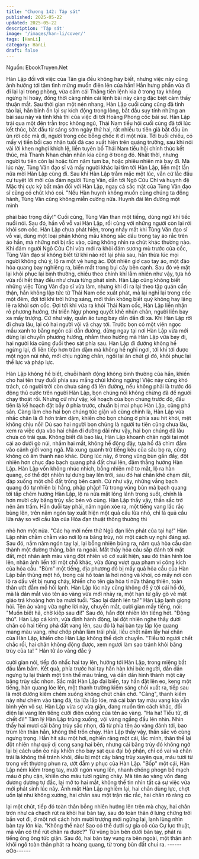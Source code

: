 ```yaml
---
title: "Chương 142: Tập sát"
published: 2025-05-22
updated: 2025-05-22
description: 'Tập sát'
image: '/images/han-li/cover/'
tags: [HanLi]
category: HanLi
draft: false
---
```


Nguồn: EbookTruyen.Net

Hàn Lập đối với việc của Tân gia đều không hay biết, nhưng việc
này cũng ảnh hưởng tới tâm tình mừng muốn điên lên của hắn!
Hắn hưng phấn vừa đi đi lại lại trong phòng, vừa cầm cái Thăng
tiên lệnh kia ở trong tay không ngừng hí hoáy, đồng thời càng
nhìn cái lệnh bài này càng đặc biệt cảm thấy thuận mắt.
Sau thời gian một nén nhang, Hàn Lập cuối cùng cũng đã tỉnh táo
lại, hắn bỉnh ổn lại sự kích động trong lòng, bắt đầu suy tính
những an bài sau này và tính khả thi của việc đi tới Hoàng Phong
cốc bái sư.
Hàn Lập trải qua một đên trằn trọc không ngủ, Thái Nam tiểu hội
cuối cùng đã tới lúc kết thúc, bắt đầu từ sáng sớm ngày thứ hai,
rất nhiều tu tiên giả bắt đầu ùn ùn rời cốc mà đi, người trong cốc
bỗng chốc ít đi một nửa.
Tới buổi chiều, có mấy vị tiền bối cao nhân tuổi đã cao xuất hiện
trên quảng trường, sau khi nói vài lời khen nghợi khích lệ, liền
tuyên bố Thái Nam tiểu hội chính thức kết thúc, mà Thanh Nhan
chân nhân kia cũng ở trong đó.
Nhất thời, nhưng người tu tiên còn lại hoặc túm năm tụm ba, hoặc
phiêu nhiên mà bay đi. Mà lúc này, Tùng Văn đạo sĩ và mấy
người khác lại tìm tới Hàn Lập, liền một lần nữa mời Hàn Lập
cùng đi.
Sau khi Hàn Lập trằm mặc một lúc, vẫn cứ lắc đầu cự tuyệt lời
mời của đám người Tùng Văn, dẫn tới Ngô Cửu Chỉ và huynh đệ
Mặc thị cực kỳ bất mãn đối với Hàn Lập, ngay cả sắc mặt của
Tùng Vân đạo sĩ cũng có chút khó coi.
"Nếu Hàn huynh không muốn cùng chúng ta đồng hành, Tùng
Văn cũng không miễn cưỡng nữa. Huynh đài lên đường một mình

phải bảo trọng đấy!" Cuối cùng, Tùng Văn than một tiếng, dùng
ngữ khí tiếc nuối nói.
Sau đó, hắn vỗ vỗ vai Hàn Lập, rồi cùng với những người còn lại
rời khỏi sơn cốc.
Hàn Lập chưa phát hiện, trong nháy mắt khi Tùng Văn đạo sĩ vỗ
vai, dùng một loại phấn không mầu không sắc dấu trong tay áo
rắc trên áo hắn, mà những nơi bị rắc vào, cũng không nhìn ra
chút khác thường nào.
Khi đám người Ngô Cửu Chỉ vừa mới ra khỏi đám sương mù
trước cửa cốc, Tùng Văn đạo sĩ không biết từ khi nào rót lại phía
sau, hắn thừa lúc mọi người không chú ý, lộ ra một vẻ hung ác.
Đột nhiên giơ cao tay áo, một đảo hỏa quang bay nghiêng ra,
biến mất trong bụi cây bên cạnh. Sau đó vẻ mặt lại khôi phục lại
bình thường, chiếu theo chính khí lẫm nhiên như vậy, tựa hồ vừa
rồi hết thảy đều như chưa từng phát sinh.
Hàn Lập cũng không biết những việc Tùng Văn đạo sĩ vừa làm,
nhưng khi đi ra lại theo tập quán cẩn thận, hắn không lập tức từ
Thái Nam cốc xuất phát, mà lại nghỉ lại trong cốc một đêm, đợi tới
khi trời hửng sáng, mới thần không biết quỷ không hay lặng lẽ ra
khỏi sơn cốc.
Đợi tới khi vừa ra khỏi Thái Nam cốc, Hàn Lập liền nhận rõ
phương hướng, thi triển Ngự phong quyết khẽ nhún chân, người
liền bay xa mấy trượng. Cứ như vậy, quần áo tung bay dần dần đi
xa.
Khi Hàn Lập rời đi chưa lâu, lại có hai người vội vã chạy tới.
Trước bọn có một viên ngọc mầu xanh to bằng ngón cái dẫn
đường, dừng ngay tại nơi Hàn Lập vừa mới dừng lại chuyển
phương hướng, nhằm theo hướng mà Hàn Lập vừa bay đi, hai
người kia cũng đuổi theo sát phía sau.
Hàn Lập đi đường không hề ngừng lại, đi liên tiếp hơn trăm dặm
mà không hề nghỉ ngơi, tới khi tới được một ngọn núi nhỏ, mới
chịu ngừng chân, ngồi lại ăn chút gì đó, khôi phục lại thể lực và
pháp lực.

Hàn Lập không hề biết, chuỗi hành động không bình thường của
hắn, khiến cho hai tên truy đuổi phía sau mắng chửi không
ngừng!
Việc này cũng khó trách, có người trời còn chưa sáng đã lên
đường, nếu không phải là trước đó động thủ cước trên người Hàn
Lập, bọn chúng nói không chừng đã để người chạy thoát rồi.
Nhưng cứ như vậy, kế hoạch của bọn chúng trước đó, đầu tiên là
kế hoạch đặt bẫy ở phía trước, chuẩn bị mai phục Hàn Lập, cũng
phá sản.
Càng làm cho hai bọn chúng tức giận vô cùng chính là, Hàn Lập
vừa nhấc chân là đi hơn trăm dặm, khiến cho bọn chúng ở phía
sau hít khói, mệt không chịu nổi! Dù sao hai người bọn chúng là
người tu tiên cũng chưa lâu, xem ra việc dựa vào hai chân đi
đường dài như vậy, hai bọn chúng đã lâu chưa có trải qua.
Không biết đã bao lâu, Hàn Lập khoanh chân ngồi tại một cái ao
dưới gò núi, nhắm hai mắt, không hề động đậy, tựa hồ đã chìm
đắm vào cảnh giới vong ngã. Mà xung quanh trừ tiếng kêu của
sâu bọ ra, cũng không có âm thanh nào khác.
Đúng lúc này, ở trong vũng bùn gần đấy, đột nhiên hơn chục đạo
bạch quang phá đất chui lên, đâm thẳng hướng Hàn Lập.
Hàn Lập vốn không nhúc nhích, bỗng nhiên mở to mắt, lộ ra hàn
quang, cơ thể đột nhiên tự dưng bay lên trời, sau đó hai chân khẽ
chạm đất, đáp xuống một chỗ đất trống bên cạnh.
Cứ như vậy, những vầng bạch quang đó tự nhiên bị hẫng, phập
phập! Từ trong vũng bùn mà bạch quang tới tấp chém hướng
Hàn Lập, lộ ra nửa mặt lóng lánh trong suốt, chính là hơn mười
cây băng trùy sắc bén vô cùng.
Hàn Lập thấy vậy, thần sắc trở nên âm trầm.
Hắn duỗi tay phải, năm ngón xòe ra, một tiếng vang lắc rắc bùng
lên, trên năm ngón tay xuất hiện một quả cầu lửa nhỏ, chỉ là quả
cầu lửa này so với cầu lửa của Hỏa đạn thuật thông thường thì

nhỏ hơn một nửa.
"Các hạ mời nếm thử Ngũ đạn liên phát của tại hạ!" Hàn Lập nhìn
chằm chằm vào nơi lộ ra băng trùy, nói một cách uy nghi đáng sợ.
Sau đó, nắm năm ngón tay lại, lại bỗng nhiên búng ra, năm quả
hòa cầu dàn thành một đường thẳng, bắn ra ngoài.
Mắt thấy hỏa cầu sắp đánh tới mặt đất, một nhân ảnh màu vàng
đột nhiên vô cớ xuất hiện, sau đó thân hình lóe lên, nhân ảnh liền
tới một chỗ khác, vừa đúng vượt qua phạm vi công kích của hỏa
cầu.
"Bùm" một tiếng, địa phương đó bị mấy quả hỏa cầu của Hàn Lập
bắn thủng một hố, trong cái hố toàn là hơi nóng và khói, có mấy
nơi còn lộ ra dấu vết bị nung chảy, khiến cho tên gia hỏa tí nữa
thăng thiên, toàn thân ướt đẫm mồ hôi lạnh.
Hàn Lập lúc này cũng không để ý tới cái hố đó, mà là dán mắt
vào tên áo vàng vửa mới nhảy ra, một hạn tử gầy gò vẻ mặt giảo
trá khoảng hơn ba mươi tuổi.
"Sao lại đánh lén ta?" Hàn Lập lạnh giọng hỏi.
Tên áo vàng vừa nghe lời này, chuyển mắt, cười gian mấy tiếng,
nói:
"Muốn biết hả, chờ kiếp sau đi!"
Sau đó, hắn đột nhiên lớn tiếng hét.
"Động thủ".
Hàn Lập cả kinh, vừa định hành động, lại đột nhiên nghe thấy
dưới chân có hai tiếng phá đất vang lên, sau đó là hai bàn tay lấp
lóe quang mang màu vang, như chớp phân làm trái phải, liều chết
nắm lấy hai chân của Hàn Lập, khiến cho Hàn Lập không thể dịch
chuyển.
"Tiểu tử ngươi chết chắc rồi, hai chân không động được, xem
ngươi làm sao tránh khỏi băng trùy của ta! " Hán tử áo vàng đắc ý

cười gian nói, tiếp đó nhấc hai tay lên, hướng tới Hàn Lập, trong
miệng bắt đầu lẩm bẩm.
Kết quả, phía trước hai tay hắn hàn khí bức người, dần dần
ngưng tụ lại thành một tinh thể màu trắng, và dần dần hình thành
một cây băng trùy sắc nhọn.
Sắc mặt Hàn Lập đại biến, tay hắn đặt lên eo, keng một tiếng, hàn
quang lóe lên, một thanh trường kiếm sáng chói xuất ra, tiếp sau
là một đường kiếm chém xuống không chút chần chờ.
"Cảng", thanh kiếm này như chém vào tảng đá, tia lửa lấp lóe, mà
cái bàn tay màu vang kia vẫn bình yên vô sự.
Hàn Lập vừa sợ vừa giận, đang muốn tìm cách khác, đối diện lại
vang lên tiếng cười điên cuồng của tên áo vàng.
"Ha ha! Tiểu tử, đi chết đi!"
Tâm lý Hàn Lập trùng xuống, vội vàng ngẩng đầu lên nhìn.
Nhìn thấy hai mươi cái băng trùy sắc nhọn, đã từ phía tên áo
vàng đánh tới, bao trùm lên thân hắn, không thể trốn chạy.
Hàn Lập thấy vậy, thần sắc vô cùng ngưng trọng. Hắn hít sâu một
hơi, nghiến răng một cái, lắc mình, thân thể lại đột nhiên như quỷ
dị cong sang hai bên, nhưng cái băng trùy đó không ngờ lại bị
cách uốn éo này khiến cho bay sạt qua đại bộ phận, chỉ có vai và
chân trái là không thể tránh khỏi, đều bị một cây băng trùy xuyên
qua, máu tươi từ trong vết thương phun ra, ướt đẫm y phục của
Hàn Lập.
"Bốp" một cái, Hàn Lập ném kiếm trong tay, mười ngón vung lên,
nhanh chóng phogn bế mạch máu ở phụ cận, khiến cho máu tươi
ngừng chảy. Mà tên áo vàng vốn đang dương dương tự đắc, lại
mở to hai mắt, không thể tin nhìn tất cả sự việc vừa mới phát sinh
lúc nãy.
Ánh mắt Hàn Lập nghiêm lại, hai chân dùng lực, chợt uốn lại như
không xương, hai chân sau một trận rắc rắc, hai chân rõ ràng co

lại một chút, tiếp đó toàn thân bỗng nhiên hướng lên trên mà
chạy, hai chân trơn như cá chạch rút ra khỏi hai bàn tay, sau đó
toàn thân ở lưng chừng trời bắn vọt đi, ở một nơi cách hơn mười
trượng mới ngừng lại, lạnh lùng nhìn bàn tay lớn kia.
"Không thể nào! Sao có thể dưới sự gia cố của Cự lực thuật, mà
vẫn có thể rút chân ra được?" Từ vũng bùn bên dưới bàn tay,
phát ra tiếng ông ông tức giận.
Sau đó, hai bàn tay vung ra bên ngoài, một thân ảnh khôi ngô
toàn thân phát ra hoàng quang, từ trong bùn đất chui ra.
------oOo------
